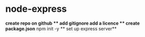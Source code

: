 # node-express

**create repo on github **
add gitignore 
add a licence
**
create package.json**
npm init -y
**
set up express server**
